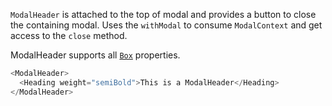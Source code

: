`ModalHeader` is attached to the top of modal and provides a button to close the containing modal. Uses the `withModal` to consume `ModalContext` and get access to the `close` method.

ModalHeader supports all [`Box`](/#!/Box) properties.

```js
<ModalHeader>
  <Heading weight="semiBold">This is a ModalHeader</Heading>
</ModalHeader>
```